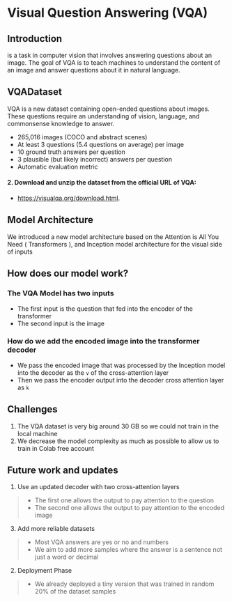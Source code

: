 # Visual Question Answering (VQA)
## Introduction
<p>is a task in computer vision that involves answering questions about an image. The goal of VQA is to teach machines to understand the content of an image and answer questions about it in natural language.</p>

## VQADataset
VQA is a new dataset containing open-ended questions about images. These questions require an understanding of vision, language, and commonsense knowledge to answer.
- 265,016 images (COCO and abstract scenes)
- At least 3 questions (5.4 questions on average) per image
- 10 ground truth answers per question
- 3 plausible (but likely incorrect) answers per question
- Automatic evaluation metric
#### 2. Download and unzip the dataset from the official URL of VQA: 
- https://visualqa.org/download.html.

## Model Architecture
We introduced a new model architecture based on the Attention is All You Need ( Transformers ), and Inception model architecture for the visual side of inputs
 ## How does our model work?
 ### The VQA Model has two inputs
 - The first input is the question that fed into the encoder of the transformer
 - The second input is the image
### How do we add the encoded image into the transformer decoder
- We pass the encoded image that was processed by the Inception model into the decoder as the `v` of the cross-attention layer
- Then we pass the encoder output into the decoder cross attention layer as `k`

## Challenges
1. The VQA dataset is very big around 30 GB so we could not train in the local machine
2. We decrease the model complexity as much as possible to allow us to train in Colab free account
## Future work and updates
1. Use an updated decoder with two cross-attention layers 
> - The first one allows the output to pay attention to the question
> - The second one allows the output to pay attention to the encoded image

3. Add more reliable datasets
> -  Most VQA answers are yes or no and  numbers
> - We aim to add more samples where the answer is a sentence not just a word or decimal
2. Deployment Phase
> - We already deployed a tiny version that was trained in random 20% of the dataset samples
